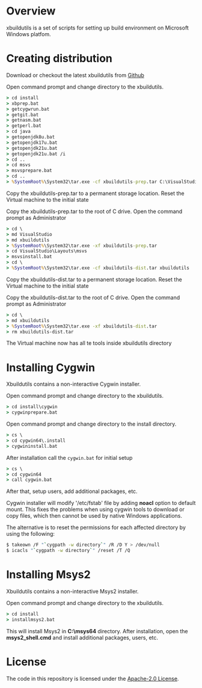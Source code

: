 # Overview

xbuildutils is a set of scripts for setting up build
environment on Microsoft Windows platfom.

# Creating distribution

Download or checkout the latest xbuildutils from
[Github](https://github.com/mturk/xbuildutils)

Open command prompt and change directory
to the xbuildutils.

```cmd
> cd install
> xbprep.bat
> getcygwrun.bat
> getgit.bat
> getnasm.bat
> getperl.bat
> cd java
> getopenjdk8u.bat
> getopenjdk17u.bat
> getopenjdk21u.bat
> getopenjdk21u.bat /i
> cd ..
> cd msvs
> msvsprepare.bat
> cd ..
> %SystemRoot%\System32\tar.exe -cf xbuildutils-prep.tar C:\VisualStudio C:\xbuildutils

```

Copy the xbuildutils-prep.tar to a permanent storage location.
Reset the Virtual machine to the initial state

Copy the xbuildutils-prep.tar to the root of C drive.
Open the command prompt as Administrator

```cmd
> cd \
> md VisualStudio
> md xbuildutils
> %SystemRoot%\System32\tar.exe -xf xbuildutils-prep.tar
> cd VisualStudio\Layouts\msvs
> msvsinstall.bat
> cd \
> %SystemRoot%\System32\tar.exe -cf xbuildutils-dist.tar xbuildutils

```

Copy the xbuildutils-dist.tar to a permanent storage location.
Reset the Virtual machine to the initial state

Copy the xbuildutils-dist.tar to the root of C drive.
Open the command prompt as Administrator

```cmd
> cd \
> md xbuildutils
> %SystemRoot%\System32\tar.exe -xf xbuildutils-dist.tar
> rm xbuildutils-dist.tar

```

The Virtual machine now has all te tools inside xbuildutils directory

# Installing Cygwin

Xbuildutils contains a non-interactive Cygwin installer.

Open command prompt and change directory
to the xbuildutils.

```cmd
> cd install\cygwin
> cygwinprepare.bat

```


Open command prompt and change directory
to the install directory.

```cmd
> cs \
> cd cygwin64\.install
> cygwininstall.bat

```

After installation call the `cygwin.bat` for initial
setup

```cmd
> cs \
> cd cygwin64
> call cygwin.bat

```

After that, setup users, add additional packages, etc.

Cygwin installer will modify '/etc/fstab' file by
adding **noacl** option to default mount.
This fixes the problems when using cygwin tools
to download or copy files, which then cannot be used
by native Windows applications.

The alternative is to reset the permissions for
each affected directory by using the following:

```sh
$ takeown /F "`cygpath -w directory`" /R /D Y > /dev/null
$ icacls "`cygpath -w directory`" /reset /T /Q

```


# Installing Msys2

Xbuildutils contains a non-interactive Msys2 installer.

Open command prompt and change directory
to the xbuildutils.

```cmd
> cd install
> installmsys2.bat

```

This will install Msys2 in **C:\msys64** directory.
After installation, open the **msys2_shell.cmd** and install
additional packages, users, etc.


# License

The code in this repository is licensed under the [Apache-2.0 License](LICENSE.txt).

